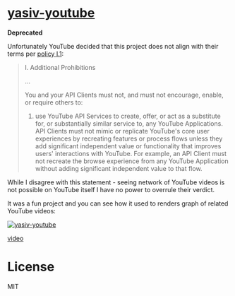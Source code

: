 # [yasiv-youtube](https://yasiv.com/youtube)

**Deprecated**

Unfortunately YouTube decided that this project does not align with their terms per
[policy I.1](https://developers.google.com/youtube/terms/developer-policies#i.-additional-prohibitions):

> I. Additional Prohibitions
>
> ...
>
> You and your API Clients must not, and must not encourage, enable, or require others to:
>
> 1. use YouTube API Services to create, offer, or act as a substitute for, or substantially 
> similar service to, any YouTube Applications. API Clients must not mimic or replicate
> YouTube's core user experiences by recreating features or process flows unless they add 
> significant independent value or functionality that improves users' interactions with YouTube. 
> For example, an API Client must not recreate the browse experience from any YouTube Application
> without adding significant independent value to that flow.

While I disagree with this statement - seeing network of YouTube videos is not possible on YouTube itself
I have no power to overrule their verdict.

It was a fun project and you can see how it used to renders graph of related YouTube videos:

[![yasiv-youtube](http://i.imgur.com/c4JaAPn.gif)](https://yasiv.com/youtube)

[video](https://www.youtube.com/watch?v=0YMc4ue29PU)

# License

MIT

